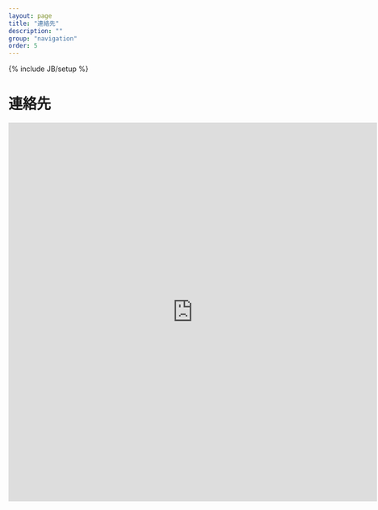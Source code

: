```yaml
---
layout: page
title: "連絡先"
description: ""
group: "navigation"
order: 5
---
```

{% include JB/setup %}
# 連絡先

<iframe src="https://docs.google.com/forms/d/1_s3z1nt3Pcw_5C-7NoWUrlc5NNrFFaX-c4nfOdIom8M/viewform?embedded=true&ttl=0" width="730" height="750" frameborder="0" marginheight="0" marginwidth="0">Loading...</iframe>